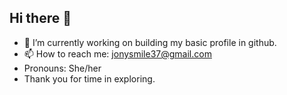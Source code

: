 ## Hi there 👋

- 🔭 I’m currently working on building my basic profile in github.
- 📫 How to reach me: jonysmile37@gmail.com
-  Pronouns: She/her
- Thank you for time in exploring.

